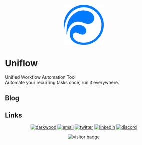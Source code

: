 <p align="center">
  <a href="https://github.com/uniflow-io">
    <img src="assets/logo.png" width="auto" height="128px" alt="Uniflow">
  </a>
</p>

# Uniflow

Unified Workflow Automation Tool  
Automate your recurring tasks once, run it everywhere.

## Blog

<!-- BLOG-POST-LIST:START -->
<!-- BLOG-POST-LIST:END -->

## Links

<p align="center">
  <a href="https://uniflow.io"><img src="https://img.icons8.com/fluent/96/000000/domain.png" alt="darkwood"/></a>
  <a href="mailto:mathieu@darkwood.fr"><img src="https://img.icons8.com/color/96/000000/gmail.png" alt="email"/></a>
  <a href="https://twitter.com/uniflow_io"><img src="https://img.icons8.com/color/96/000000/twitter-squared.png" alt="twitter"/></a>
  <a href="https://www.linkedin.com/company/uniflow-io"><img src="https://img.icons8.com/color/96/000000/linkedin.png" alt="linkedin"/></a>
  <a href="https://discord.gg/tMDCF8RyvE"><img src="https://img.icons8.com/color/96/000000/discord-logo.png" alt="discord"/></a>
</p>

<p  align="center">
  <img src="https://visitor-badge.glitch.me/badge?page_id=uniflow-io.github" alt="visitor badge"/>
</p>

